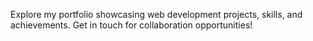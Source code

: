 Explore my portfolio showcasing web development projects, skills, and achievements. Get in touch for collaboration opportunities!